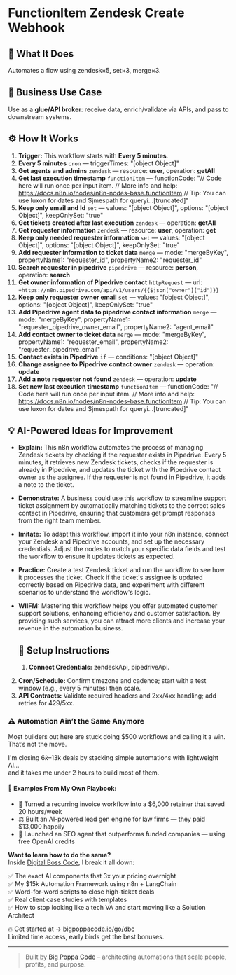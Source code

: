# FunctionItem Zendesk Create Webhook
  ## 🚀 What It Does
  Automates a flow using zendesk×5, set×3, merge×3.
  
  ## 💼 Business Use Case
  Use as a **glue/API broker**: receive data, enrich/validate via APIs, and pass to downstream systems.
  
  ## ⚙️ How It Works
  1. **Trigger:** This workflow starts with **Every 5 minutes**.
  2. **Every 5 minutes** `cron` — triggerTimes: "[object Object]"
3. **Get agents and admins** `zendesk` — resource: **user**, operation: **getAll**
4. **Get last execution timestamp** `functionItem` — functionCode: "// Code here will run once per input item.
// More info and help: https://docs.n8n.io/nodes/n8n-nodes-base.functionItem
// Tip: You can use luxon for dates and $jmespath for queryi…[truncated]"
5. **Keep only email and Id** `set` — values: "[object Object]", options: "[object Object]", keepOnlySet: "true"
6. **Get tickets created after last execution** `zendesk` — operation: **getAll**
7. **Get requester information** `zendesk` — resource: **user**, operation: **get**
8. **Keep only needed requester information** `set` — values: "[object Object]", options: "[object Object]", keepOnlySet: "true"
9. **Add requester information to ticket data** `merge` — mode: "mergeByKey", propertyName1: "requester_id", propertyName2: "requester_id"
10. **Search requester in pipedrive** `pipedrive` — resource: **person**, operation: **search**
11. **Get owner information of Pipedrive contact** `httpRequest` — url: `=https://n8n.pipedrive.com/api/v1/users/{{$json["owner"]["id"]}}`
12. **Keep only requester owner email** `set` — values: "[object Object]", options: "[object Object]", keepOnlySet: "true"
13. **Add Pipedrive agent data to pipedrive contact information** `merge` — mode: "mergeByKey", propertyName1: "requester_pipedrive_owner_email", propertyName2: "agent_email"
14. **Add contact owner to ticket data** `merge` — mode: "mergeByKey", propertyName1: "requester_email", propertyName2: "requester_pipedrive_email"
15. **Contact exists in Pipedrive** `if` — conditions: "[object Object]"
16. **Change assignee to Pipedrive contact owner** `zendesk` — operation: **update**
17. **Add a note requester not found** `zendesk` — operation: **update**
18. **Set new last execution timestamp** `functionItem` — functionCode: "// Code here will run once per input item.
// More info and help: https://docs.n8n.io/nodes/n8n-nodes-base.functionItem
// Tip: You can use luxon for dates and $jmespath for queryi…[truncated]"
  
  ## 💡 AI-Powered Ideas for Improvement
  - **Explain:** This n8n workflow automates the process of managing Zendesk tickets by checking if the requester exists in Pipedrive. Every 5 minutes, it retrieves new Zendesk tickets, checks if the requester is already in Pipedrive, and updates the ticket with the Pipedrive contact owner as the assignee. If the requester is not found in Pipedrive, it adds a note to the ticket.

- **Demonstrate:** A business could use this workflow to streamline support ticket assignment by automatically matching tickets to the correct sales contact in Pipedrive, ensuring that customers get prompt responses from the right team member.

- **Imitate:** To adapt this workflow, import it into your n8n instance, connect your Zendesk and Pipedrive accounts, and set up the necessary credentials. Adjust the nodes to match your specific data fields and test the workflow to ensure it updates tickets as expected.

- **Practice:** Create a test Zendesk ticket and run the workflow to see how it processes the ticket. Check if the ticket's assignee is updated correctly based on Pipedrive data, and experiment with different scenarios to understand the workflow's logic.

- **WIIFM:** Mastering this workflow helps you offer automated customer support solutions, enhancing efficiency and customer satisfaction. By providing such services, you can attract more clients and increase your revenue in the automation business.
  
  ## 🔧 Setup Instructions
  1. **Connect Credentials:** zendeskApi, pipedriveApi.
2. **Cron/Schedule:** Confirm timezone and cadence; start with a test window (e.g., every 5 minutes) then scale.
3. **API Contracts:** Validate required headers and 2xx/4xx handling; add retries for 429/5xx.
  
### ⚠️ Automation Ain’t the Same Anymore

Most builders out here are stuck doing $500 workflows and calling it a win.  
That’s not the move.  

I'm closing $6k–$13k deals by stacking simple automations with lightweight AI...  
and it takes me under 2 hours to build most of them.

#### 🧠 Examples From My Own Playbook:
- 🔁 Turned a recurring invoice workflow into a $6,000 retainer that saved 20 hours/week  
- ⚖️ Built an AI-powered lead gen engine for law firms — they paid $13,000 happily  
- 🚀 Launched an SEO agent that outperforms funded companies — using free OpenAI credits  

**Want to learn how to do the same?**  
Inside [Digital Boss Code](https://bigpoppacode.io/go/dbc), I break it all down:

✅ The exact AI components that 3x your pricing overnight  
✅ My $15k Automation Framework using n8n + LangChain  
✅ Word-for-word scripts to close high-ticket deals  
✅ Real client case studies with templates  
✅ How to stop looking like a tech VA and start moving like a Solution Architect  

🔥 Get started at → [bigpoppacode.io/go/dbc](https://bigpoppacode.io/go/dbc)  
Limited time access, early birds get the best bonuses.

---
> Built by [Big Poppa Code](https://bigpoppacode.io) – architecting automations that scale people, profits, and purpose.
  